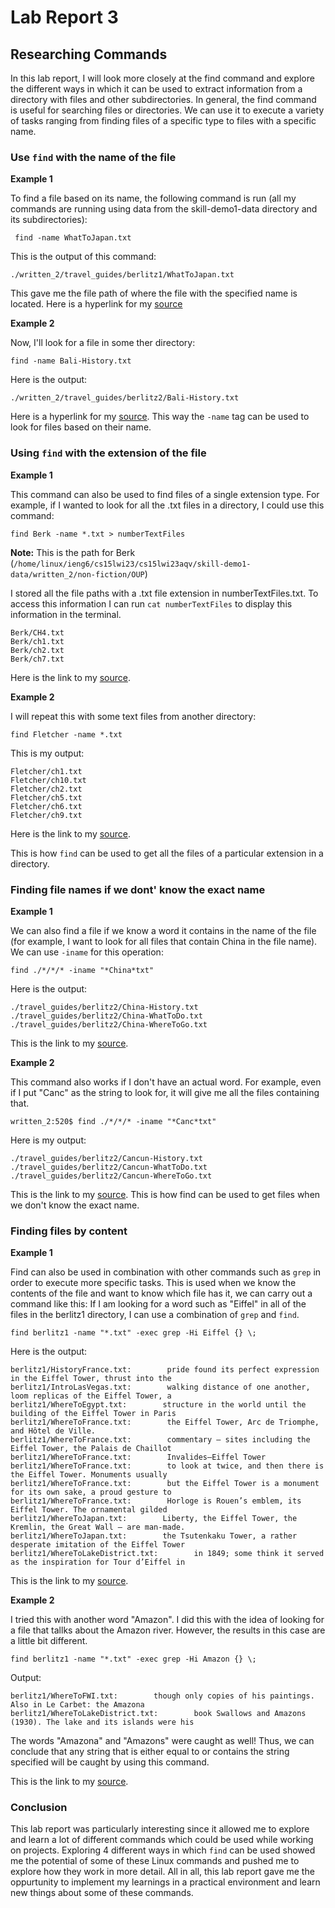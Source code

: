 # Lab Report 3

## Researching Commands

In this lab report, I will look more closely at the find command and explore the different ways in which it can be used to extract information from a directory with files and other subdirectories. In general, the find command is useful for searching files or directories. We can use it to execute a variety of tasks ranging from finding files of a specific type to files with a specific name.

### Use `find` with the name of the file

**Example 1**

To find a file based on its name, the following command is run (all my commands are running using data from the skill-demo1-data directory and its subdirectories):

` find -name WhatToJapan.txt`

This is the output of this command: 

`./written_2/travel_guides/berlitz1/WhatToJapan.txt`

This gave me the file path of where the file with the specified name is located. Here is a hyperlink for my [source](https://www.geeksforgeeks.org/find-command-in-linux-with-examples/)

**Example 2**

Now, I'll look for a file in some ther directory:

`find -name Bali-History.txt`

Here is the output:

`./written_2/travel_guides/berlitz2/Bali-History.txt`

Here is a hyperlink for my [source](https://www.geeksforgeeks.org/find-command-in-linux-with-examples/). This way the ```-name``` tag can be used to look for files based on their name. 

### Using ```find``` with the extension of the file

**Example 1**

This command can also be used to find files of a single extension type. For example, if I wanted to look for all the .txt files in a directory, I could use this command:

```find Berk -name *.txt > numberTextFiles```

**Note:** This is the path for Berk (```/home/linux/ieng6/cs15lwi23/cs15lwi23aqv/skill-demo1-data/written_2/non-fiction/OUP```)

I stored all the file paths with a .txt file extension in numberTextFiles.txt. To access this information I can run ```cat numberTextFiles``` to display this information in the terminal.

```
Berk/CH4.txt
Berk/ch1.txt
Berk/ch2.txt
Berk/ch7.txt
```

Here is the link to my [source](https://www.linode.com/docs/guides/find-files-in-linux-using-the-command-line/).

**Example 2**

I will repeat this with some text files from another directory:

```find Fletcher -name *.txt```

This is my output:

```
Fletcher/ch1.txt
Fletcher/ch10.txt
Fletcher/ch2.txt
Fletcher/ch5.txt
Fletcher/ch6.txt
Fletcher/ch9.txt
```

Here is the link to my [source](https://www.linode.com/docs/guides/find-files-in-linux-using-the-command-line/).

This is how ```find``` can be used to get all the files of a particular extension in a directory.

### Finding file names if we dont' know the exact name

**Example 1**

We can also find a file if we know a word it contains in the name of the file (for example, I want to look for all files that contain China in the file name). We can use ```-iname``` for this operation:

```find ./*/*/* -iname "*China*txt"```

Here is the output:

```
./travel_guides/berlitz2/China-History.txt
./travel_guides/berlitz2/China-WhatToDo.txt
./travel_guides/berlitz2/China-WhereToGo.txt
```

This is the link to my [source](https://www.redhat.com/sysadmin/linux-find-command).

**Example 2**

This command also works if I don't have an actual word. For example, even if I put "Canc" as the string to look for, it will give me all the files containing that.

```written_2:520$ find ./*/*/* -iname "*Canc*txt"```

Here is my output:

```
./travel_guides/berlitz2/Cancun-History.txt
./travel_guides/berlitz2/Cancun-WhatToDo.txt
./travel_guides/berlitz2/Cancun-WhereToGo.txt
```

This is the link to my [source](https://www.redhat.com/sysadmin/linux-find-command). This is how find can be used to get files when we don't know the exact name.

### Finding files by content

**Example 1**

Find can also be used in combination with other commands such as ```grep``` in order to execute more specific tasks. This is used when we know the contents of the file and want to know which file has it, we can carry out a command like this: If I am looking for a word such as "Eiffel" in all of the files in the berlitz1 directory, I can use a combination of ```grep``` and ```find```.

```find berlitz1 -name "*.txt" -exec grep -Hi Eiffel {} \;```

Here is the output:

```
berlitz1/HistoryFrance.txt:        pride found its perfect expression in the Eiffel Tower, thrust into the
berlitz1/IntroLasVegas.txt:        walking distance of one another, loom replicas of the Eiffel Tower, a
berlitz1/WhereToEgypt.txt:        structure in the world until the building of the Eiffel Tower in Paris
berlitz1/WhereToFrance.txt:        the Eiffel Tower, Arc de Triomphe, and Hôtel de Ville.
berlitz1/WhereToFrance.txt:        commentary — sites including the Eiffel Tower, the Palais de Chaillot
berlitz1/WhereToFrance.txt:        Invalides–Eiffel Tower
berlitz1/WhereToFrance.txt:        to look at twice, and then there is the Eiffel Tower. Monuments usually
berlitz1/WhereToFrance.txt:        but the Eiffel Tower is a monument for its own sake, a proud gesture to
berlitz1/WhereToFrance.txt:        Horloge is Rouen’s emblem, its Eiffel Tower. The ornamental gilded
berlitz1/WhereToJapan.txt:        Liberty, the Eiffel Tower, the Kremlin, the Great Wall — are man-made.
berlitz1/WhereToJapan.txt:        the Tsutenkaku Tower, a rather desperate imitation of the Eiffel Tower
berlitz1/WhereToLakeDistrict.txt:        in 1849; some think it served as the inspiration for Tour d’Eiffel in
```

This is the link to my [source](https://www.redhat.com/sysadmin/linux-find-command).

**Example 2**

I tried this with another word "Amazon". I did this with the idea of looking for a file that tallks about the Amazon river. However, the results in this case are a little bit different.

```find berlitz1 -name "*.txt" -exec grep -Hi Amazon {} \;```

Output:

```
berlitz1/WhereToFWI.txt:        though only copies of his paintings. Also in Le Carbet: the Amazona
berlitz1/WhereToLakeDistrict.txt:        book Swallows and Amazons (1930). The lake and its islands were his
```

The words "Amazona" and "Amazons" were caught as well! Thus, we can conclude that any string that is either equal to or contains the string specified will be caught by using this command.

This is the link to my [source](https://www.redhat.com/sysadmin/linux-find-command).

### Conclusion

This lab report was particularly interesting since it allowed me to explore and learn a lot of different commands which could be used while working on projects. Exploring 4 different ways in which ```find``` can be used showed me the potential of some of these Linux commands and pushed me to explore how they work in more detail. All in all, this lab report gave me the oppurtunity to implement my learnings in a practical environment and learn new things about some of these commands.
